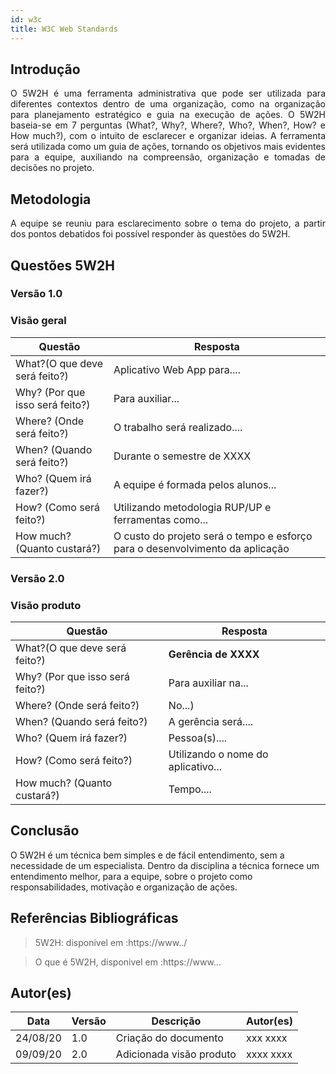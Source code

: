 ```yaml
---
id: w3c
title: W3C Web Standards
---
```

## Introdução

<p align = "justify">
    O 5W2H é uma ferramenta administrativa  que pode ser utilizada para diferentes contextos dentro de uma organização, como na organização para planejamento estratégico e guia na execução de ações. O 5W2H baseia-se em 7 perguntas (What?, Why?, Where?, Who?, When?, How? e How much?), com o intuito de esclarecer e organizar ideias. A ferramenta será utilizada como um guia de ações, tornando os objetivos mais evidentes para a equipe, auxiliando na compreensão, organização e tomadas de decisões no projeto.
</p>

## Metodologia

<p align = "justify">
    A equipe se reuniu para esclarecimento sobre o tema do projeto, a partir dos pontos debatidos foi possível responder às questões do 5W2H.  
</p>

## Questões 5W2H

### Versão 1.0

### Visão geral

| Questão                         | Resposta                                                                          |
| -------------------------------- | --------------------------------------------------------------------------------- |
| What?(O que deve será feito?)   | Aplicativo Web App para....                                                       |
| Why? (Por que isso será feito?) | Para auxiliar...                                                                  |
| Where? (Onde será feito?)       | O trabalho será realizado....                                                    |
| When? (Quando será feito?)      | Durante o semestre de XXXX                                                        |
| Who? (Quem irá fazer?)          | A equipe é formada pelos alunos...                                               |
| How? (Como será feito?)         | Utilizando metodologia RUP/UP e ferramentas como...                               |
| How much? (Quanto custará?)     | O custo do projeto será o tempo e esforço para o desenvolvimento da aplicação |

### Versão 2.0

### Visão produto

| Questão                         | Resposta                           |
| -------------------------------- | ---------------------------------- |
| What?(O que deve será feito?)   | **Gerência de XXXX**        |
| Why? (Por que isso será feito?) | Para auxiliar na...                |
| Where? (Onde será feito?)       | No...)                             |
| When? (Quando será feito?)      | A gerência será....              |
| Who? (Quem irá fazer?)          | Pessoa(s)....                      |
| How? (Como será feito?)         | Utilizando o nome do aplicativo... |
| How much? (Quanto custará?)     | Tempo....                          |

## Conclusão

O 5W2H é um técnica bem simples e de fácil entendimento, sem a necessidade de um especialista. Dentro da disciplina a técnica fornece um entendimento melhor, para a equipe, sobre o projeto como responsabilidades, motivação e organização de ações.

## Referências Bibliográficas

> 5W2H: disponivel em :https://www../

> O que é 5W2H, disponivel em :https://www...

## Autor(es)

| Data     | Versão | Descrição               | Autor(es) |
| -------- | ------- | ------------------------- | --------- |
| 24/08/20 | 1.0     | Criação do documento    | xxx xxxx  |
| 09/09/20 | 2.0     | Adicionada visão produto | xxxx xxxx |
